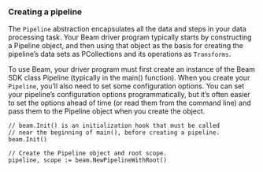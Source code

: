 <!--
Licensed under the Apache License, Version 2.0 (the "License");
you may not use this file except in compliance with the License.
You may obtain a copy of the License at

http://www.apache.org/licenses/LICENSE-2.0

Unless required by applicable law or agreed to in writing, software
distributed under the License is distributed on an "AS IS" BASIS,
WITHOUT WARRANTIES OR CONDITIONS OF ANY KIND, either express or implied.
See the License for the specific language governing permissions and
limitations under the License.
-->
### Creating a pipeline

The `Pipeline` abstraction encapsulates all the data and steps in your data processing task. Your Beam driver program typically starts by constructing a Pipeline object, and then using that object as the basis for creating the pipeline’s data sets as PCollections and its operations as `Transforms`.

To use Beam, your driver program must first create an instance of the Beam SDK class Pipeline (typically in the main() function). When you create your `Pipeline`, you’ll also need to set some configuration options. You can set your pipeline’s configuration options programmatically, but it’s often easier to set the options ahead of time (or read them from the command line) and pass them to the Pipeline object when you create the object.

```
// beam.Init() is an initialization hook that must be called
// near the beginning of main(), before creating a pipeline.
beam.Init()

// Create the Pipeline object and root scope.
pipeline, scope := beam.NewPipelineWithRoot()
```